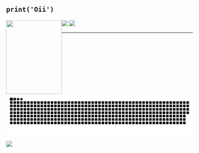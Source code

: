 ## `print('Oii')`

<div>
<img align="left" src="https://media.giphy.com/media/MfGOjkEtoyMgFcxCSz/giphy.gif" width="150" height="200"/>
</div>

<div>
  <img height="180em" src="https://github-readme-stats.vercel.app/api?username=fellypesb&show_icons=true&theme=dracula&include_all_commits=true&count_private=true"/>
  <img height="180em" src="https://github-readme-stats.vercel.app/api/top-langs/?username=fellypesb&layout=compact&langs_count=16&theme=dracula"/>
</div>

---

![](https://github.com/fellypesb/fellypesb/blob/output/github-contribution-grid-snake.svg) 

<div>
<a href="https://www.linkedin.com/in/fellypesb" target="_blank"><img src="https://img.shields.io/badge/-LinkedIn-%230077B5?style=for-the-badge&logo=linkedin&logoColor=white" target="_blank"></a> 
</div>



